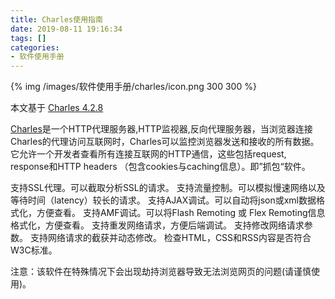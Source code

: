 ```yaml
---
title: Charles使用指南
date: 2019-08-11 19:16:34
tags: []
categories: 
- 软件使用手册
---
```


{% img /images/软件使用手册/charles/icon.png 300 300 %}

本文基于 [Charles 4.2.8](https://www.charlesproxy.com/download/)

[Charles](https://www.charlesproxy.com/)是一个HTTP代理服务器,HTTP监视器,反向代理服务器，当浏览器连接Charles的代理访问互联网时，Charles可以监控浏览器发送和接收的所有数据。它允许一个开发者查看所有连接互联网的HTTP通信，这些包括request, response和HTTP headers （包含cookies与caching信息）。即”抓包“软件。

<!--more-->

支持SSL代理。可以截取分析SSL的请求。
支持流量控制。可以模拟慢速网络以及等待时间（latency）较长的请求。
支持AJAX调试。可以自动将json或xml数据格式化，方便查看。
支持AMF调试。可以将Flash Remoting 或 Flex Remoting信息格式化，方便查看。
支持重发网络请求，方便后端调试。
支持修改网络请求参数。
支持网络请求的截获并动态修改。
检查HTML，CSS和RSS内容是否符合W3C标准。

注意：该软件在特殊情况下会出现劫持浏览器导致无法浏览网页的问题(请谨慎使用)。